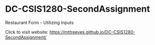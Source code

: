 # DC-CSIS1280-SecondAssignment
Restaurant Form - Utilizing Inputs

Click to visit website: https://mttreeves.github.io/DC-CSIS1280-SecondAssignment/
